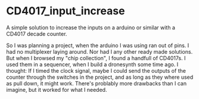 # CD4017_input_increase
A simple solution to increase the inputs on a arduino or similar with a CD4017 decade counter.

So I was planning a project, when the arduino I was using ran out of pins. I had no multiplexer laying around. Nor had I any other ready made solutions. But when I browsed my "chip collection", I found a handfull of CD4017s. I used them in a sequencer, when I build a dronesynth some time ago. I thought: If I timed the clock signal, maybe I could send the outputs of the counter through the switches in the project, and as long as they where used as pull down, it might work.
There's problably more drawbacks than I can imagine, but it worked for what I needed.
